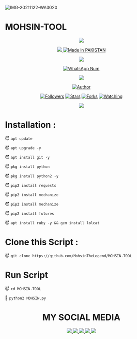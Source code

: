 
![IMG-20211122-WA0020](https://user-images.githubusercontent.com/72184388/142957676-9d71bf44-28a5-45eb-8be8-3ef74c5388ad.jpg)

# MOHSIN-TOOL


<p align="center">
<a href="https://github.com/MohsinTheLegend"><img src="https://img.shields.io/badge/MOHSIN-ALI-Black?style=for-the-badge&logo=python.svg">
<p align="center">
<img src="https://github.com/MohsinTheLegend/MohsinTheLegend/blob/MohsinTheLegend/img/anonym_MOHSIN_112231.gif">
<a href="#"><img title="Made in PAKISTAN" src="https://img.shields.io/badge/MADE%20IN-PAKISTAN-green?colorA=%23ff0000&colorB=%23017e40&style=for-the-badge"></a>
</p>
<p align="center">
<img src="https://github-readme-stats.vercel.app/api?username=MohsinTheLegend&show_icons=true&theme=radical">
</p>
<p align="center">
<a href="#"><img title="WhatsApp Num" src="https://img.shields.io/badge/WhatsApp%20Num-03063112***-green?colorA=%23ff0000&colorB=%23017e40&style=for-the-badge"></a>
</p>
<p align="center">
<img src="https://github.com/MohsinTheLegend/MohsinTheLegend/blob/MohsinTheLegend/img/python_MOHSIN_23511.jpg">
<p align="center">
<a href="https://github.com/MohsinTheLegend"><img title="Author" src="https://img.shields.io/badge/Author-MOHSIN-ALI-red.svg?style=for-the-badge&logo=github"></a>
</p>
<p align="center">
<a href="https://github.com/MOHSINTHELEGEND/followers"><img title="Followers" src="https://img.shields.io/github/followers/MohsinTheLegend?label=Followers&color=blue&style=flat-square"></a>
<a href="https://github.com/MohsinTheLegend/MohsinTheLegend/stargazers/"><img title="Stars" src="https://img.shields.io/github/stars/MohsinTheLegend?label=Stars&color=red&style=flat-square"></a>
<a href="https://github.com/MohsinTheLegend/MohsinTheLegend/network/members"><img title="Forks" src="https://img.shields.io/github/forks/MohsinTheLegend/MohsinTheLegend?label=Forks&color=red&style=flat-square"></a>
<a href="https://github.com/MohsinTheLegend/watchers"><img title="Watching" src="https://img.shields.io/github/watchers/MohsinTheLegend/MohsinTheLegend?label=Watchers&color=blue&style=flat-square"></a>
</p>
  
  <p align="center">
<img src="https://github.com/WahibZab/WahibZab/blob/WahibZab/img/python_wahibzab_23511.jpg">
<p align="center">
  
# Installation :

😈 `apt update`

😈 `apt upgrade -y`

😈 `apt install git -y`

😈 `pkg install python`

😈 `pkg install python2 -y`

😈 `pip2 install requests`

😈 `pip2 install mechanize`

😈 `pip2 install mechanize`

😈 `pip2 install futures`

😈 `apt install ruby -y && gem install lolcat`

# Clone this Script :

😈 `git clone https://github.com/MohsinTheLegend/MOHSIN-TOOL`

# Run Script

😈 `cd MOHSIN-TOOL`

👾 `python2 MOHSIN.py`


<h1 align="center"> MY SOCIAL MEDIA </h1>
<p align="center">
<a href="https://github.com/MohsinTheLegend"><img src="https://img.shields.io/badge/Github-black?logo=Github&logoColor=black&labelColor=white">
<a href="https://m.facebook.com/MOHSIN.ALI.THE.FATHER.OF.HATERX"><img src="https://img.shields.io/badge/facebook-blue?logo=Twitter&logoColor=White&labelColor=white">
<a href="https://www.facebook.com/https://MOHSIN.ALI.THE.FATHER.OF.HATERX"><img src="https://img.shields.io/badge/Facebook-blue?logo=Facebook&logoColor=blue&labelColor=white">
<a href="https://www.instagram.com/Mohsinaliofficial786"><img src="https://img.shields.io/badge/Instagram-red?logo=Instagram&logoColor=purple&labelColor=white">
<a href="https://wa.me/03063112***?text=Asalamualaikum+bang"><img src="https://img.shields.io/badge/Whatsapp-CHAT-green?logo=Whatsapp&logoColor=Brightgreen&labelColor=white">
</p>




